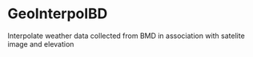 # GeoInterpolBD
Interpolate weather data collected from BMD in association with satelite image and elevation

